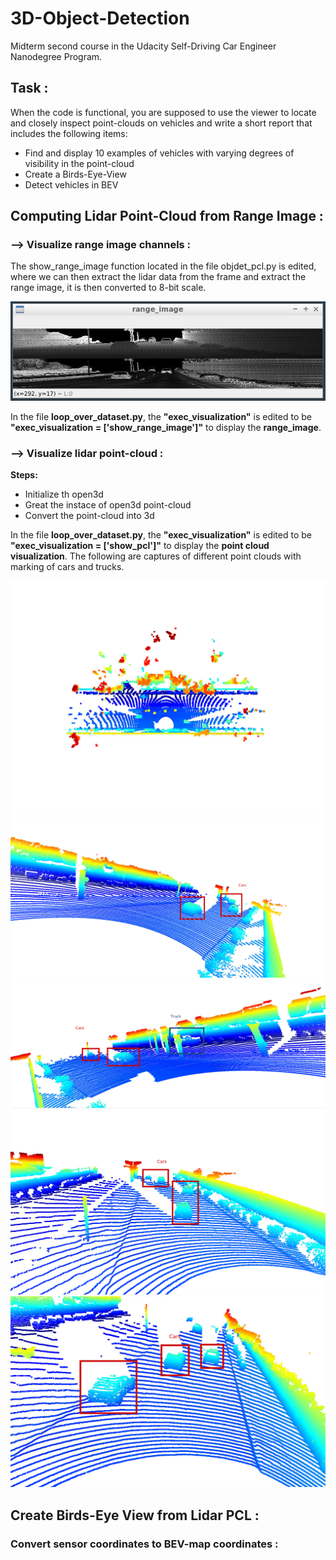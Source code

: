# 3D-Object-Detection
Midterm second course in the Udacity Self-Driving Car Engineer Nanodegree Program.

## **Task :**
When the code is functional, you are supposed to use the viewer to locate and closely inspect point-clouds on vehicles and write a short report that includes the following items:
* Find and display 10 examples of vehicles with varying degrees of visibility in the point-cloud
* Create a Birds-Eye-View
* Detect vehicles in BEV

## **Computing Lidar Point-Cloud from Range Image :**

### **--> Visualize range image channels :**

The show_range_image function located in the file objdet_pcl.py is edited, where we can then extract the lidar data from the frame and extract the range image, it is then converted to 8-bit scale.

![Figure_1](https://github.com/DishaJr/3D-Object-Detection/blob/main/Figure_1.png)

In the file **loop_over_dataset.py**, the **"exec_visualization"** is edited to be **"exec_visualization = ['show_range_image']"** to display the **range_image**.

### **--> Visualize lidar point-cloud :**
**Steps:**
* Initialize th open3d
* Great the instace of open3d point-cloud
* Convert the point-cloud into 3d

In the file **loop_over_dataset.py**, the **"exec_visualization"** is edited to be **"exec_visualization = ['show_pcl']"** to display the **point cloud visualization**. The following are captures of different point clouds with marking of cars and trucks.

![Figure_2](https://github.com/DishaJr/3D-Object-Detection/blob/main/Figure_2.png)
![Figure_3](https://github.com/DishaJr/3D-Object-Detection/blob/main/Figure_3.png)
![Figure_4](https://github.com/DishaJr/3D-Object-Detection/blob/main/Figure_4.png)
![Figure_5](https://github.com/DishaJr/3D-Object-Detection/blob/main/Figure_5.png)
![Figure_6](https://github.com/DishaJr/3D-Object-Detection/blob/main/Figure_6.png)

## **Create Birds-Eye View from Lidar PCL :**

### **Convert sensor coordinates to BEV-map coordinates :**
